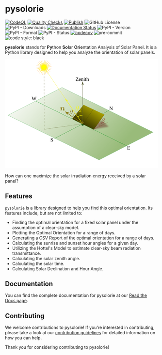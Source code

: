 # pysolorie

[![CodeQL](https://github.com/aaghamohammadi/pysolorie/actions/workflows/github-code-scanning/codeql/badge.svg?branch=main)](https://github.com/aaghamohammadi/pysolorie/actions/workflows/github-code-scanning/codeql)
[![Quality Checks](https://github.com/aaghamohammadi/pysolorie/actions/workflows/quality_checks.yml/badge.svg?branch=main)](https://github.com/aaghamohammadi/pysolorie/actions/workflows/quality_checks.yml)
[![Publish](https://github.com/aaghamohammadi/pysolorie/actions/workflows/publish.yml/badge.svg?branch=main)](https://github.com/aaghamohammadi/pysolorie/actions/workflows/publish.yml)
![GitHub License](https://img.shields.io/github/license/aaghamohammadi/pysolorie)
![PyPI - Downloads](https://img.shields.io/pypi/dm/pysolorie)
[![Documentation Status](https://readthedocs.org/projects/pysolorie/badge/?version=latest)](https://pysolorie.readthedocs.io/en/latest/?badge=latest)
![PyPI - Version](https://img.shields.io/pypi/v/pysolorie)
![PyPI - Format](https://img.shields.io/pypi/format/pysolorie)
![PyPI - Status](https://img.shields.io/pypi/status/pysolorie)
[![codecov](https://codecov.io/gh/aaghamohammadi/pysolorie/graph/badge.svg?token=TF9E8Y3Q67)](https://codecov.io/gh/aaghamohammadi/pysolorie)
![pre-commit](https://img.shields.io/badge/pre--commit-enabled-brightgreen?logo=pre-commit&logoColor=white)
![code style: black](https://img.shields.io/badge/code%20style-black-black)


**pysolorie** stands for **Py**thon **Sol**ar **Orie**ntation Analysis of Solar Panel. It is a Python library designed to help you analyze the orientation of solar panels.

<img src="docs/_static/images/solar_panel.svg" width="600">

How can one maximize the solar irradiation energy received by a solar panel?


## Features

``pysolorie`` is a library designed to help you find this optimal orientation. Its features include, but are not limited to:

- Finding the optimal orientation for a fixed solar panel under the assumption of a clear-sky model.
- Plotting the Optimal Orientation for a range of days.
- Generating a CSV Report of the optimal orientation for a range of days.
- Calculating the sunrise and sunset hour angles for a given day.
- Utilizing the Hottel's Model to estimate clear-sky beam radiation transmittance.
- Calculating the solar zenith angle.
- Calculating the solar time.
- Calculating Solar Declination and Hour Angle.



## Documentation

You can find the complete documentation for pysolorie at our [Read the Docs page](https://pysolorie.readthedocs.io/).

## Contributing

We welcome contributions to pysolorie! If you're interested in contributing, please take a look at our [contribution guidelines](https://pysolorie.readthedocs.io/en/latest/contributing.html) for detailed information on how you can help.

Thank you for considering contributing to pysolorie!
